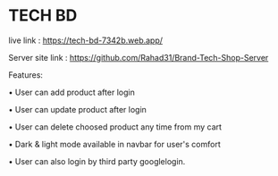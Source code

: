 # TECH BD

live link : https://tech-bd-7342b.web.app/

Server site link : https://github.com/Rahad31/Brand-Tech-Shop-Server

Features:

• User can add product after login

• User can update product after login

• User can delete choosed product any time from my cart

• Dark & light mode available in navbar for user's comfort

• User can also login by third party googlelogin.


